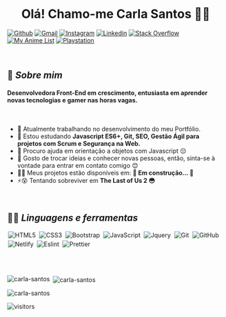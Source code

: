 <h1 align="center">Olá! Chamo-me Carla Santos</span> 👏👩</h1>

[<img alt="Github" src="https://img.shields.io/badge/Github-%23000000.svg?&style=for-the-badge&logo=github&logoColor=white">](https://github.com/carla-santos)
[<img alt="Gmail" src="https://img.shields.io/badge/Gmail-D14836?style=for-the-badge&logo=gmail&logoColor=white" />](mailto:carla.devjs@gmail.com)
[<img alt="Instagram" src="https://img.shields.io/badge/instagram-%23E4405F.svg?&style=for-the-badge&logo=Instagram&logoColor=white">](https://www.instagram.com/bakumbicum/)
[<img alt="Linkedin" src="https://img.shields.io/badge/linkedin-%230077B5.svg?&style=for-the-badge&logo=linkedin&logoColor=white">](https://www.linkedin.com/)
[<img alt="Stack Overflow" src="https://img.shields.io/badge/Stack_Overflow-FE7A16?style=for-the-badge&logo=stack-overflow&logoColor=white">](https://stackoverflow.com/)
[<img alt="My Anime List" src="https://img.shields.io/badge/Myanimelist-2E51A2?style=for-the-badge&logo=myanimelist&logoColor=white">](https://myanimelist.net/profile/bakum_bicum)
[<img alt="Playstation" src="https://img.shields.io/badge/PlayStation-003791?style=for-the-badge&logo=playstation&logoColor=white">](https://psnprofiles.com/Bakum_bicum)




<br/>

## 💬 *Sobre mim*

<h4>Desenvolvedora Front-End em crescimento, entusiasta em aprender novas tecnologias e gamer nas horas vagas.</h4><br/>

- 🔭 Atualmente trabalhando no desenvolvimento do meu Portfólio. 
- 🌱 Estou estudando **Javascript ES6+, Git, SEO, Gestão Ágil para projetos com Scrum e Segurança na Web.**
- 🤝 Procuro ajuda em orientação a objetos com Javascript 😔
- 💬 Gosto de trocar ideias e conhecer novas pessoas, então, sinta-se à vontade para entrar em contato comigo 😊
- 👨‍💻 Meus projetos estão disponíveis em:  **🚀 Em construção...  🚧**
- ⚡😵 Tentando sobreviver em **The Last of Us 2 😳**

<br/>


## 👨‍💻 *Linguagens e ferramentas*


<p align="left">
  <img alt="HTML5" src="https://img.shields.io/badge/HTML5-E34F26?style=for-the-badge&logo=html5&logoColor=white" style="margin:2px;"/>
  <img alt="CSS3" src="https://img.shields.io/badge/css3%20-%231572B6.svg?&style=for-the-badge&logo=css3&logoColor=white" style="margin:2px;"/>
  <img alt="Bootstrap" src="https://img.shields.io/badge/Bootstrap-563D7C?style=for-the-badge&logo=bootstrap&logoColor=white" style="margin:2px;"/>
  <img alt="JavaScript" src="https://img.shields.io/badge/javascript%20-%23323330.svg?&style=for-the-badge&logo=javascript&logoColor=%23F7DF1E" style="margin:2px;"/>
  <img alt="Jquery" src="https://img.shields.io/badge/jQuery-0769AD?style=for-the-badge&logo=jquery&logoColor=white" style="margin:2px;"/>
  <img alt="Git" src="https://img.shields.io/badge/git%20-%23F05033.svg?&style=for-the-badge&logo=git&logoColor=white" style="margin:2px;"/>
  <img alt="GitHub" src="https://img.shields.io/badge/github%20-%23121011.svg?&style=for-the-badge&logo=github&logoColor=white" style="margin:2px;"/>
  <img alt="Netlify" src="https://img.shields.io/badge/Netlify-00C7B7?style=for-the-badge&logo=netlify&logoColor=white" style="margin:2px;"/>
  <img alt="Eslint" src="https://img.shields.io/badge/eslint-3A33D1?style=for-the-badge&logo=eslint&logoColor=white" style="margin:2px";/>
  <img alt="Prettier" src="https://img.shields.io/badge/prettier-1A2C34?style=for-the-badge&logo=prettier&logoColor=F7BA3E" style="margin:2px";/>                                
</p> 

<br/><br/>

<p><img align="left" src="https://github-readme-stats.vercel.app/api/top-langs?username=carla-santos&show_icons=true&locale=en&layout=compact" alt="carla-santos" /></p>

<p>&nbsp;<img align="center" src="https://github-readme-stats.vercel.app/api?username=carla-santos&show_icons=true&locale=en" alt="carla-santos" /></p>

<p><img align="center" src="https://github-readme-streak-stats.herokuapp.com/?user=carla-santos&" alt="carla-santos" /></p>



![visitors](https://visitor-badge.laobi.icu/badge?page_id=carla-santos.carla-santos)
</div>

<!--
**carla-santos/carla-santos** is a ✨ _special_ ✨ repository because its `README.md` (this file) appears on your GitHub profile.
[<img src="https://img.shields.io/badge/Portfolio-%23000000.svg?&style=for-the-badge">](em desenvolvimento)

-->
